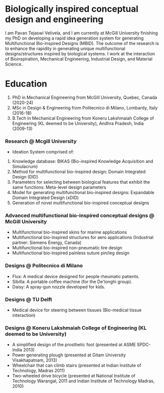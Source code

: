 # Biologically inspired conceptual design and engineering
I am Pavan Tejaswi Velivela, and I am currently at McGill University finishing my PhD on developing a rapid idea generation system for generating Multifunctional Bio-inspired Designs (MBID).
The outcome of the research is to enhance the rapidity in generating unique multifunctional designs/structures inspired by biological systems. I work at the interaction of Bioinspiration, Mechanical Engineering, Industrial Design, and Material Science.

# Education
1. PhD in Mechanical Engineering from McGill University, Quebec, Canada (2020-24)
2. MSc in Design & Engineering from Politecnico di Milano, Lombardy, Italy (2016-18)
3. B.Tech in Mechanical Engineering from Koneru Lakshmaiah College of Engineering (KL deemed to be University), Andhra Pradesh, India (2009-13)

### Research @ Mcgill University
- Ideation System comprised of:
1. Knowledge database: BIKAS (Bio-inspired Knowledge Acquisition and Simulacrum)
2. Method for multifunctional bio-inspired design: Domain Integrated Design (DID)
3. Parameters for selecting between biological features that exhibit the same functions: Meta-level design parameters
4. Model for generating multifunctional bio-inspired designs: Expandable Domain Integrated Design (xDID)
5. Generation of novel multifunctional bio-inspired conceptual designs

### Advanced multifunctional bio-inspired conceptual designs @ McGill University 
- Multifunctional bio-inspired skins for marine applications
- Multifunctional bio-inspired structures for aero applications (Industrial partner: Siemens Energy, Canada)
- Multifunctional bio-inspired non-pneumatic tire design
- Multifunctional bio-inspired painless suture pin/leg design

### Designs @ Politecnico di Milano
- Flux: A medical device designed for people rheumatic patients.
- Sibilla: A portable coffee machine (for the De'longhi group).
- Daisy: A spray-gun nozzle developed for kids.

### Designs @ TU Delft
- Medical device for steering between tissues (Bio-medical tissue interaction)

### Designs @ Koneru Lakshmaiah College of Engineering (KL deemed to be University)
- A simplified design of the prosthetic foot (presented at ASME SPDC-India 2013)
- Power generating plough (presented at Gitam University Visakhapatnam, 2013)
- Wheelchair that can climb stairs (presented at Indian Institute of Technology, Madras 2011)
- Two-wheeled drive bicycle (presented at National Institute of Technology Warangal, 2011 and Indian Institute of Technology Madras, 2010)
  

  











